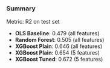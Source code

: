 ### Summary
Metric: R2 on test set
* __OLS Baseline__: 0.479 (all features)
* __Random Forest__: 0.505 (all features)
* __XGBoost Plain__: 0.646 (all features)
* __XGBoost Plain__: 0.654 (5 features)
* __XGBoost Tuned__: 0.672 (5 features)
